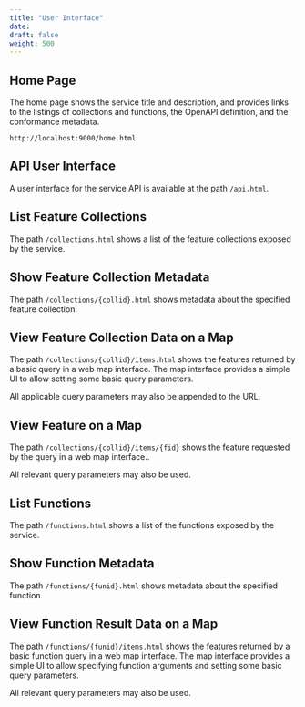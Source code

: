 ```yaml
---
title: "User Interface"
date:
draft: false
weight: 500
---
```


## Home Page

The home page shows the service title and description,
and provides links to the listings of collections and functions,
the OpenAPI definition, and the conformance metadata.

```
http://localhost:9000/home.html
```

## API User Interface

A user interface for the service API is available at the path `/api.html`.

## List Feature Collections

The path `/collections.html` shows a list of the feature collections exposed by the service.

## Show Feature Collection Metadata

The path  `/collections/{collid}.html` shows metadata about the specified feature collection.

## View Feature Collection Data on a Map

The path `/collections/{collid}/items.html` shows the features returned by a basic query in a web map interface.
The map interface provides a simple UI to allow setting some basic query parameters.

All applicable query parameters may also be appended to the URL.

## View Feature on a Map

The path `/collections/{collid}/items/{fid}` shows the feature requested by the query in a web map interface..

All relevant query parameters may also be used.

## List Functions

The path `/functions.html` shows a list of the functions exposed by the service.

## Show Function Metadata

The path `/functions/{funid}.html` shows metadata about the specified function.

## View Function Result Data on a Map

The path `/functions/{funid}/items.html` shows the features returned
by a basic function query in a web map interface.
The map interface provides a simple UI to allow specifying function arguments
and setting some basic query parameters.

All relevant query parameters may also be used.
